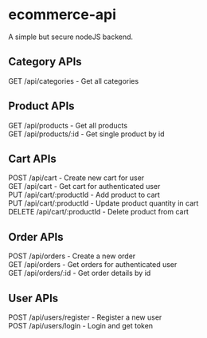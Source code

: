 # ecommerce-api
A simple but secure nodeJS backend.

## Category APIs
GET /api/categories - Get all categories
<br /> 
## Product APIs
GET /api/products - Get all products<br /> 
GET /api/products/:id - Get single product by id<br /> 

## Cart APIs
POST /api/cart - Create new cart for user<br /> 
GET /api/cart - Get cart for authenticated user<br /> 
PUT /api/cart/:productId - Add product to cart<br /> 
PUT /api/cart/:productId - Update product quantity in cart<br /> 
DELETE /api/cart/:productId - Delete product from cart<br /> 

## Order APIs
POST /api/orders - Create a new order<br /> 
GET /api/orders - Get orders for authenticated user<br /> 
GET /api/orders/:id - Get order details by id<br /> 

## User APIs
POST /api/users/register - Register a new user<br /> 
POST /api/users/login - Login and get token